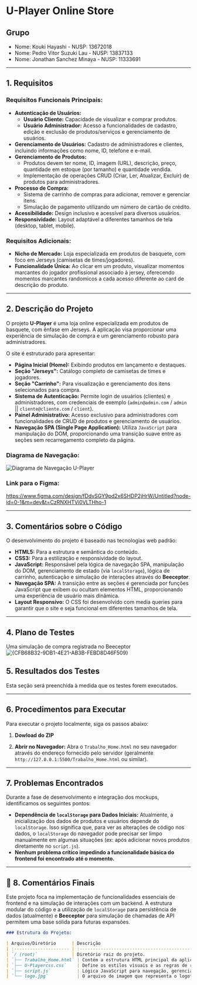 # U-Player Online Store

## Grupo
- Nome: Kouki Hayashi - NUSP: 13672018
- Nome: Pedro Vitor Suzuki Lau - NUSP: 13837133
- Nome: Jonathan Sanchez Minaya - NUSP: 11333691

---

## 1. Requisitos

### Requisitos Funcionais Principais:
- **Autenticação de Usuários:**
    - **Usuário Cliente:** Capacidade de visualizar e comprar produtos.
    - **Usuário Administrador:** Acesso a funcionalidades de cadastro, edição e exclusão de produtos/serviços e gerenciamento de usuários.
- **Gerenciamento de Usuários:** Cadastro de administradores e clientes, incluindo informações como nome, ID, telefone e e-mail.
- **Gerenciamento de Produtos:**
    - Produtos devem ter nome, ID, imagem (URL), descrição, preço, quantidade em estoque (por tamanho) e quantidade vendida.
    - Implementação de operações CRUD (Criar, Ler, Atualizar, Excluir) de produtos para administradores.
- **Processo de Compra:**
    - Sistema de carrinho de compras para adicionar, remover e gerenciar itens.
    - Simulação de pagamento utilizando um número de cartão de crédito.
- **Acessibilidade:** Design inclusivo e acessível para diversos usuários.
- **Responsividade:** Layout adaptável a diferentes tamanhos de tela (desktop, tablet, mobile).

### Requisitos Adicionais:
- **Nicho de Mercado:** Loja especializada em produtos de basquete, com foco em Jerseys (camisetas de times/jogadores).
- **Funcionalidade Única:** Ao clicar em um produto, visualizar momentos marcantes do jogador profissional associado à jersey, oferecendo momentos marcantes randomicos a cada acesso diferente ao card de descrição do produto.

---

## 2. Descrição do Projeto

O projeto **U-Player** é uma loja online especializada em produtos de basquete, com ênfase em Jerseys. A aplicação visa proporcionar uma experiência de simulação de compra e um gerenciamento robusto para administradores.

O site é estruturado para apresentar:
- **Página Inicial (Home):** Exibindo produtos em lançamento e destaques.
- **Seção "Jerseys":** Catálogo completo de camisetas de times e jogadores.
- **Seção "Carrinho":** Para visualização e gerenciamento dos itens selecionados para compra.
- **Sistema de Autenticação:** Permite login de usuários (clientes) e administradores, com credenciais de exemplo (`admin@admin.com` / `admin` || `cliente@cliente.com` / `client`).
- **Painel Administrativo:** Acesso exclusivo para administradores com funcionalidades de CRUD de produtos e gerenciamento de usuários.
- **Navegação SPA (Single Page Application):** Utiliza `JavaScript` para manipulação do DOM, proporcionando uma transição suave entre as seções sem recarregamento completo da página.

### Diagrama de Navegação:

![Diagrama de Navegação U-Player](https://github.com/user-attachments/assets/d49e94b2-2b9a-4adf-bbe2-a1ad04706461)

### Link para o Figma:

https://www.figma.com/design/fDdvSGY9pd2x6SHDP2jHrW/Untitled?node-id=0-1&m=dev&t=CzRNXHTVi0VLTHho-1



---

## 3. Comentários sobre o Código

O desenvolvimento do projeto é baseado nas tecnologias web padrão:
- **HTML5:** Para a estrutura e semântica do conteúdo.
- **CSS3:** Para a estilização e responsividade do layout.
- **JavaScript:** Responsável pela lógica de navegação SPA, manipulação do DOM, gerenciamento de estado (via `localStorage`), lógica de carrinho, autenticação e simulação de interações através do **Beeceptor**.
- **Navegação SPA:** A transição entre as seções é gerenciada por funções JavaScript que exibem ou ocultam elementos HTML, proporcionando uma experiência de usuário mais dinâmica.
- **Layout Responsivo:** O CSS foi desenvolvido com media queries para garantir que o site e seja funcional em diferentes tamanhos de tela.

---

## 4. Plano de Testes

Uma simulação de compra registrada no Beeceptor
![{CFB68B32-9DB1-4E21-AB3B-FEBD8D46F509}](https://github.com/user-attachments/assets/e104243f-fa9f-4a0a-a2ed-56d193b98536)


## 5. Resultados dos Testes

Esta seção será preenchida à medida que os testes forem executados. 

---

## 6. Procedimentos para Executar

Para executar o projeto localmente, siga os passos abaixo:

1.  **Dowload do ZIP**

2.  **Abrir no Navegador:**
     Abra o `Trabalho_Home.html` no seu navegador através do endereço fornecido pelo servidor (geralmente `http://127.0.0.1:5500/Trabalho_Home.html` ou similar).

---

## 7. Problemas Encontrados

Durante a fase de desenvolvimento e integração dos mockups, identificamos os seguintes pontos:
- **Dependência de `localStorage` para Dados Iniciais:** Atualmente, a inicialização dos dados de produtos e usuários depende do `localStorage`. Isso significa que, para ver as alterações de código nos dados, o `localStorage` do navegador pode precisar ser limpo manualmente em algumas situações (ex: após adicionar novos produtos diretamente no `script.js`).
- **Nenhum problema crítico impedindo a funcionalidade básica do frontend foi encontrado até o momento.**

---

## 📝 8. Comentários Finais

Este projeto foca na implementação de funcionalidades essenciais de frontend e na simulação de interações com um backend. A estrutura modular do código e a utilização de `localStorage` para persistência de dados (atualmente) e **Beeceptor** para simulação de chamadas de API permitem uma base sólida para futuras expansões.

```markdown
### Estrutura do Projeto:

| Arquivo/Diretório      | Descrição                                                                         |
| :--------------------- | :-------------------------------------------------------------------------------- |
| `/ (root)`             | Diretório raiz do projeto.                                                        |
| `├── Trabalho_Home.html` | Contém a estrutura HTML principal da aplicação, incluindo todas as seções.      |
| `├── U-Playercss.css`    | Define os estilos visuais e as regras de responsividade para todo o site.       |
| `├── script.js`          | Lógica JavaScript para navegação, gerenciamento de dados, carrinho de compras, autenticação de usuários e simulação de operações CRUD. |
| `└── logo.jpg`           | O arquivo de imagem que representa o logotipo da U-Player Online Store.           |

